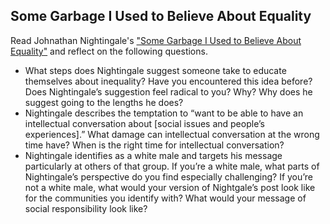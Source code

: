 ## Some Garbage I Used to Believe About Equality

Read Johnathan Nightingale's ["Some Garbage I Used to Believe About Equality"](https://mfbt.ca/some-garbage-i-used-to-believe-about-equality-e7c771784f26#.ryozbcopw) and reflect on the following questions.

* What steps does Nightingale suggest someone take to educate themselves about inequality? Have you encountered this idea before? Does Nightingale’s suggestion feel radical to you? Why? Why does he suggest going to the lengths he does?
* Nightingale describes the temptation to “want to be able to have an intellectual conversation about [social issues and people’s experiences].” What damage can intellectual conversation at the wrong time have? When is the right time for intellectual conversation?
* Nightingale identifies as a white male and targets his message particularly at others of that group. If you’re a white male, what parts of Nightingale’s perspective do you find especially challenging? If you’re not a white male, what would your version of Nightgale’s post look like for the communities you identify with? What would your message of social responsibility look like?
